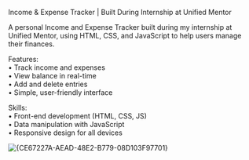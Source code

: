 Income & Expense Tracker | Built During Internship at Unified Mentor

A personal Income and Expense Tracker built during my internship at Unified Mentor, using HTML, CSS, and JavaScript to help users manage their finances.

Features:  
• Track income and expenses  
• View balance in real-time  
• Add and delete entries  
• Simple, user-friendly interface  

Skills:  
• Front-end development (HTML, CSS, JS)  
• Data manipulation with JavaScript  
• Responsive design for all devices  

![{CE67227A-AEAD-48E2-B779-08D103F97701}](https://github.com/user-attachments/assets/45a88529-2430-45c7-a448-30a11adc4212)

